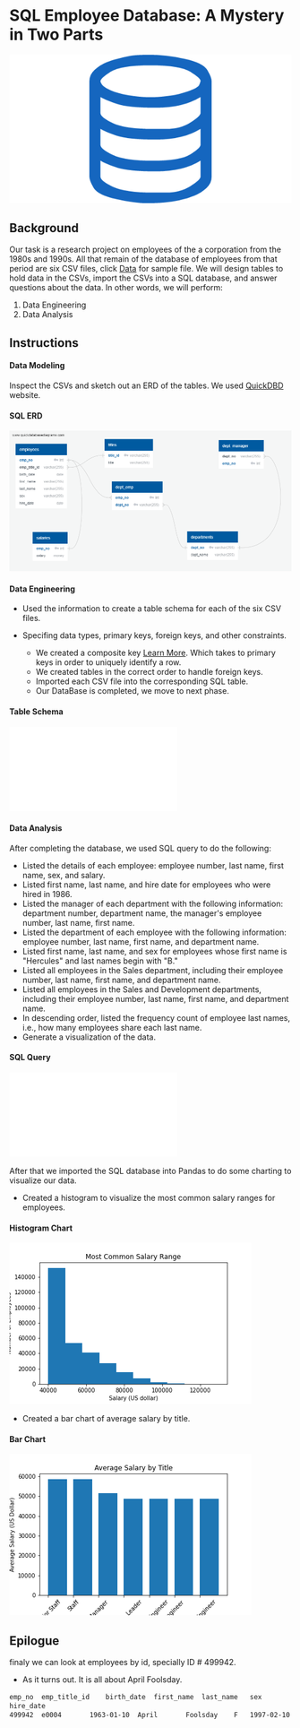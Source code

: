 # SQL Employee Database: A Mystery in Two Parts

![sql.png](EmployeeSQL/SQL_files/sql.png)

## Background

Our task is a research project on employees of the a corporation from the 1980s and 1990s. All that remain of the 
database of employees from that period are six CSV files, click [Data](EmployeeSQL/data/employees.csv) for sample file.
We will design tables to hold data in the CSVs, import the CSVs into a SQL database, and answer questions about the data. 
In other words, we will perform:
 1. Data Engineering
 2. Data Analysis

## Instructions

#### Data Modeling

Inspect the CSVs and sketch out an ERD of the tables. We used [QuickDBD](http://www.quickdatabasediagrams.com) website.

#### <a id="sql-erd"></a>SQL ERD
![sql erd](EmployeeSQL/SQL_files/ERD.png)

#### Data Engineering

* Used the information to create a table schema for each of the six CSV files. 
* Specifing data types, primary keys, foreign keys, and other constraints.

  * We created a composite key [Learn More](https://en.wikipedia.org/wiki/Compound_key). Which takes to primary keys in order to uniquely identify a row.
  * We created tables in the correct order to handle foreign keys.
  * Imported each CSV file into the corresponding SQL table.
  * Our DataBase is completed, we move to next phase.

#### <a id="table-schema"></a>Table Schema
![table schema](EmployeeSQL/SQL_files/schema.sql)

#### Data Analysis

After completing the database, we used SQL query to do the following:

* Listed the details of each employee: employee number, last name, first name, sex, and salary.
* Listed first name, last name, and hire date for employees who were hired in 1986.
* Listed the manager of each department with the following information: department number, department name, the manager's employee number, last name, first name.
* Listed the department of each employee with the following information: employee number, last name, first name, and department name.
* Listed first name, last name, and sex for employees whose first name is "Hercules" and last names begin with "B."
* Listed all employees in the Sales department, including their employee number, last name, first name, and department name.
* Listed all employees in the Sales and Development departments, including their employee number, last name, first name, and department name.
* In descending order, listed the frequency count of employee last names, i.e., how many employees share each last name.
* Generate a visualization of the data.

#### <a id="sql-query"></a>SQL Query
![sql query](EmployeeSQL/SQL_files/query.sql)

After that we imported the SQL database into Pandas to do some charting to visualize our data.

* Created a histogram to visualize the most common salary ranges for employees.

#### <a id="histogram-chart"></a>Histogram Chart
![hitogram chart](EmployeeSQL/images/histo.png)

* Created a bar chart of average salary by title.

#### <a id="bar-chart"></a>Bar Chart
![bar chart](EmployeeSQL/images/bar.png)

## Epilogue

finaly we can look at employees by id, specially ID # 499942.
* As it turns out. It is all about April Foolsday.
```
emp_no	emp_title_id	birth_date	first_name	last_name	sex	hire_date
499942	e0004	   	1963-01-10	April		Foolsday	F	1997-02-10
```
